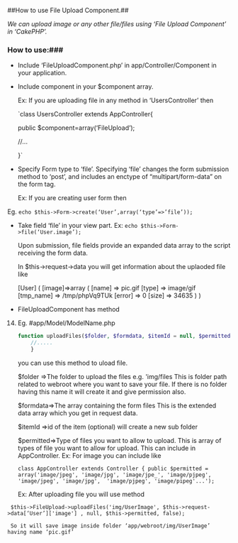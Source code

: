 ##How to use File Upload Component.##


_We can upload image or any other file/files using ‘File Upload Component’  in ‘CakePHP’._
### **How to use:**###
* Include ‘FileUploadComponent.php’ in app/Controller/Component in your application.

* Include component in your $component array.

    Ex: If you are uploading file in any method in ‘UsersController’ then

    `class UsersController extends AppController{

    public $component=array(‘FileUpload’);

    //...

    }`

* Specify Form type to ‘file’. Specifying ‘file’ changes the form submission method to ‘post’, and
    includes an enctype of “multipart/form-data” on the form tag.

    Ex: If you are creating user form then

Eg.
    `
   echo $this->Form->create(‘User’,array(‘type’=>’file’));
    `

* Take field ‘file’ in your view part.
    Ex:
    `echo $this->Form->file(‘User.image’);`

    Upon submission, file fields provide an expanded data array to the script receiving the form data.

    In $this->request->data you will get information about the uplaoded file like

    [User]
    (
    [image]=>array
        (
        [name] => pic.gif
        [type] => image/gif
        [tmp_name] => /tmp/phpVq9TUk
        [error] => 0
        [size] => 34635
        )
    )

* FileUploadComponent has method

14. Eg.
    #app/Model/ModelName.php

    ```Php
    function uploadFiles($folder, $formdata, $itemId = null, $permitted, $multifile = false) {
        //.....
        }
    ```




    you can use this method to uload file.

    $folder  =>The folder to upload the files e.g. 'img/files
	This is folder path related to webroot where you want to save your file.
	If there is no folder having this name it will create it and give permission also.

    $formdata=>The array containing the form files
	     This is the extended data array which you get in request data.

    $itemId =>id of the item (optional) will create a new sub folder

     $permitted=>Type of files you want to allow to upload.
	    This is array of types of file you want to allow for upload.
	     This can include in AppController.
     Ex: For image you can include like

    `class AppController extends Controller {
         public $permitted = array('image/jpeg', 'image/jpg', 'image/jpe_', 'image/pjpeg',
                    'image/jpeg', 'image/jpg',  'image/pjpeg', 'image/pipeg'...');`





     Ex:
    After uploading file you will use method

   ` $this->FileUpload->uploadFiles('img/UserImage', $this->request->data[‘User’]['image']
                , null, $this->permitted, false);`

     So it will save image inside folder ‘app/webroot/img/UserImage’ having name ‘pic.gif’

